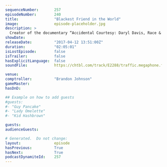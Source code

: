 ```yaml
---
sequenceNumber:       257
episodeNumber:        240
title:                "Blackest Friend in the World"
image:                episode-placeholder.jpg
description: >
  Creator of the documentary “Accidental Courtesy: Daryl Davis, Race & America” Matt Ornstein drops by to discuss his new film with guests Brandon Johnson and Steve Agee. Steve Levy does a quick Jew and A. Featuring Dan Harmon, Jeff B. Davis, Spencer Cr...
showDate:             
releaseDate:          "2017-04-12 13:51:00Z"
duration:             "02:05:01"
isLostEpisode:        false
isTrailer:            false
hasExplicitLanguage:  false
soundFile:            https://chtbl.com/track/E2288/traffic.megaphone.fm/STA6664172127.mp3

venue:                
comptroller:          "Brandon Johnson"
gameMaster:           
hasDnD:               

## Example on how to add guests
#guests:
#- "Guy Pancake"
#- "Lady Omelette"
#- "Kid Hashbrown"

guests:
audienceGuests:

# Generated.  Do not change:
layout:               episode
hasPrevious:          True
hasNext:              True
podcastDynamiteId:    257
---
```

